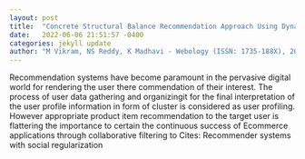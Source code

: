 ```yaml
---
layout: post
title:  "Concrete Structural Balance Recommendation Approach Using Dynamic Multi-Preference For TOP-N Recommendation"
date:   2022-06-06 21:51:57 -0400
categories: jekyll update
author: "M Vikram, NS Reddy, K Madhavi - Webology (ISSN: 1735-188X), 2022"
---
```

Recommendation systems have become paramount in the pervasive digital world for rendering the user there commendation of their interest. The process of user data gathering and organizingit for the final interpretation of the user profile information in form of cluster is considered as user profiling. However appropriate product item recommendation to the target user is flattering the importance to certain the continuous success of Ecommerce applications through collaborative filtering to  Cites: Recommender systems with social regularization